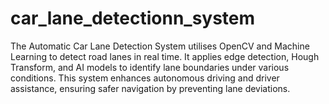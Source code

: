 # car_lane_detectionn_system
The Automatic Car Lane Detection System utilises OpenCV and Machine Learning to detect road lanes in real time. It applies edge detection, Hough Transform, and AI models to identify lane boundaries under various conditions. This system enhances autonomous driving and driver assistance, ensuring safer navigation by preventing lane deviations.
